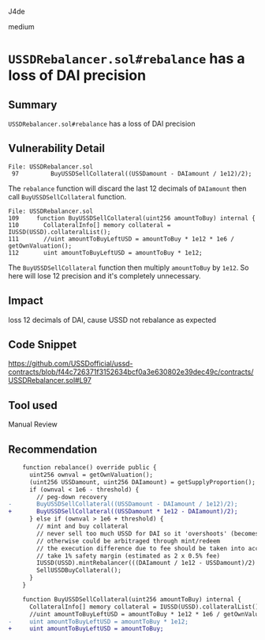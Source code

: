 J4de

medium

# `USSDRebalancer.sol#rebalance` has a loss of DAI precision

## Summary

`USSDRebalancer.sol#rebalance` has a loss of DAI precision

## Vulnerability Detail

```solidity
File: USSDRebalancer.sol
 97         BuyUSSDSellCollateral((USSDamount - DAIamount / 1e12)/2);
```

The `rebalance` function will discard the last 12 decimals of `DAIamount` then call `BuyUSSDSellCollateral` function.

```solidity
File: USSDRebalancer.sol
109     function BuyUSSDSellCollateral(uint256 amountToBuy) internal {
110       CollateralInfo[] memory collateral = IUSSD(USSD).collateralList();
111       //uint amountToBuyLeftUSD = amountToBuy * 1e12 * 1e6 / getOwnValuation();
112       uint amountToBuyLeftUSD = amountToBuy * 1e12;
```

The `BuyUSSDSellCollateral` function then multiply `amountToBuy` by `1e12`. So here will lose 12 precision and it's completely unnecessary.

## Impact

loss 12 decimals of DAI, cause USSD not rebalance as expected

## Code Snippet

https://github.com/USSDofficial/ussd-contracts/blob/f44c726371f3152634bcf0a3e630802e39dec49c/contracts/USSDRebalancer.sol#L97

## Tool used

Manual Review

## Recommendation

```diff
    function rebalance() override public {
      uint256 ownval = getOwnValuation();
      (uint256 USSDamount, uint256 DAIamount) = getSupplyProportion();
      if (ownval < 1e6 - threshold) {
        // peg-down recovery
-       BuyUSSDSellCollateral((USSDamount - DAIamount / 1e12)/2);
+       BuyUSSDSellCollateral((USSDamount * 1e12 - DAIamount)/2);
      } else if (ownval > 1e6 + threshold) {
        // mint and buy collateral
        // never sell too much USSD for DAI so it 'overshoots' (becomes more in quantity than DAI on the pool)
        // otherwise could be arbitraged through mint/redeem
        // the execution difference due to fee should be taken into accounting too
        // take 1% safety margin (estimated as 2 x 0.5% fee)
        IUSSD(USSD).mintRebalancer(((DAIamount / 1e12 - USSDamount)/2) * 99 / 100); // mint ourselves amount till balance recover
        SellUSSDBuyCollateral();
      }
    }

    function BuyUSSDSellCollateral(uint256 amountToBuy) internal {
      CollateralInfo[] memory collateral = IUSSD(USSD).collateralList();
      //uint amountToBuyLeftUSD = amountToBuy * 1e12 * 1e6 / getOwnValuation();
-     uint amountToBuyLeftUSD = amountToBuy * 1e12;
+     uint amountToBuyLeftUSD = amountToBuy;
```